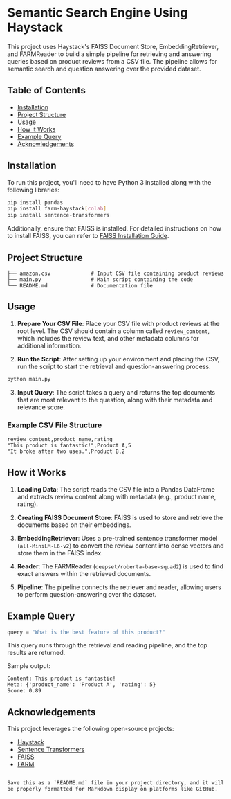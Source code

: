 # Semantic Search Engine Using Haystack

This project uses Haystack's FAISS Document Store, EmbeddingRetriever, and FARMReader to build a simple pipeline for retrieving and answering queries based on product reviews from a CSV file. The pipeline allows for semantic search and question answering over the provided dataset.

## Table of Contents

- [Installation](#installation)
- [Project Structure](#project-structure)
- [Usage](#usage)
- [How it Works](#how-it-works)
- [Example Query](#example-query)
- [Acknowledgements](#acknowledgements)

## Installation

To run this project, you'll need to have Python 3 installed along with the following libraries:

```bash
pip install pandas
pip install farm-haystack[colab]
pip install sentence-transformers
```

Additionally, ensure that FAISS is installed. For detailed instructions on how to install FAISS, you can refer to [FAISS Installation Guide](https://github.com/facebookresearch/faiss).

## Project Structure

```text
├── amazon.csv             # Input CSV file containing product reviews
├── main.py                # Main script containing the code
└── README.md              # Documentation file
```

## Usage

1. **Prepare Your CSV File**: Place your CSV file with product reviews at the root level. The CSV should contain a column called `review_content`, which includes the review text, and other metadata columns for additional information.

2. **Run the Script**: After setting up your environment and placing the CSV, run the script to start the retrieval and question-answering process.

```bash
python main.py
```

3. **Input Query**: The script takes a query and returns the top documents that are most relevant to the question, along with their metadata and relevance score.

### Example CSV File Structure

```csv
review_content,product_name,rating
"This product is fantastic!",Product A,5
"It broke after two uses.",Product B,2
```

## How it Works

1. **Loading Data**: The script reads the CSV file into a Pandas DataFrame and extracts review content along with metadata (e.g., product name, rating).

2. **Creating FAISS Document Store**: FAISS is used to store and retrieve the documents based on their embeddings.

3. **EmbeddingRetriever**: Uses a pre-trained sentence transformer model (`all-MiniLM-L6-v2`) to convert the review content into dense vectors and store them in the FAISS index.

4. **Reader**: The FARMReader (`deepset/roberta-base-squad2`) is used to find exact answers within the retrieved documents.

5. **Pipeline**: The pipeline connects the retriever and reader, allowing users to perform question-answering over the dataset.

## Example Query

```python
query = "What is the best feature of this product?"
```

This query runs through the retrieval and reading pipeline, and the top results are returned.

Sample output:

```
Content: This product is fantastic!
Meta: {'product_name': 'Product A', 'rating': 5}
Score: 0.89
```

## Acknowledgements

This project leverages the following open-source projects:

- [Haystack](https://github.com/deepset-ai/haystack)
- [Sentence Transformers](https://github.com/UKPLab/sentence-transformers)
- [FAISS](https://github.com/facebookresearch/faiss)
- [FARM](https://github.com/deepset-ai/FARM)
```

Save this as a `README.md` file in your project directory, and it will be properly formatted for Markdown display on platforms like GitHub.
